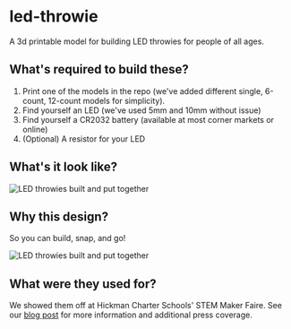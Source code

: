 # led-throwie
A 3d printable model for building LED throwies for people of all ages.

## What's required to build these?

1. Print one of the models in the repo (we've added different single, 6-count, 12-count models for simplicity).
2. Find yourself an LED (we've used 5mm and 10mm without issue)
3. Find yourself a CR2032 battery (available at most corner markets or online)
4. (Optional) A resistor for your LED

## What's it look like?

![LED throwies built and put together](https://storage.googleapis.com/sv-public-imgs/blog/20160505-mfledthrowies-gplus-800x360.jpg)

## Why this design?

So you can build, snap, and go!

![LED throwies built and put together](https://storage.googleapis.com/sv-public-imgs/repos/led-throwies/led-throwies-snaptogether.jpg)

## What were they used for?

We showed them off at Hickman Charter Schools' STEM Maker Faire. See our [blog post](https://www.stickmanventures.com/blog/2016/05/12/sharing-technology-science-and-creativity-at-hickman-charters-stem-maker-faire/) for more information and additional press coverage.
